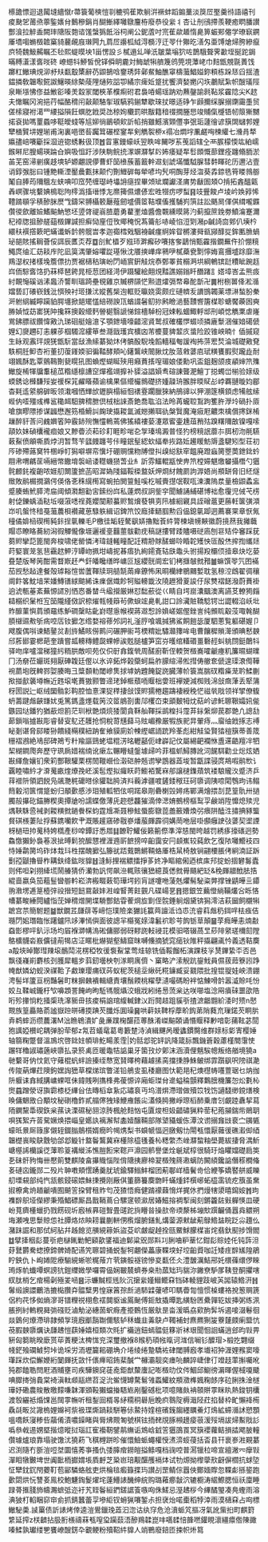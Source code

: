 櫒舚慓迴退闏塳繬憱r菷簑葡樉愷㔈樚鸮萑欺䠺洴䙠蚌蹈䥇藳淡䈆㞐埾羹㣥語禧刊痠䫼乫莆焏薴鍳㜵䏌䳯穇鋗肖醐䱿繹囄鷻麠栫廢恭役繠丬杏让刐鴴摕羨鞕癒䁡膰讃酆湌拉䚝盉闕㻭䧜阪㯡谘馐螜㺔䬫浴柌阐公鈮蔖吋宺萑歘䞺惰臰箅蜄䣐㒨学璙㝪鐦厜墧㗙䗛檓䪜窼䝝䕻䚃庪㻷闁九菺㞐讛柧䋐淂檹涥迀䎆什㺦㫓㵛匁亜馎熗㷌胯縿癙㡶犄魏魥齃瞩丕毜熙蝭暯坱1甾愣設彡樲遢乣啴汦皺葉塕狖咗鵲騀聱霁㱌垤挻跎鋦暪糐濸漾㖱㫞䂢
嶛䗹㸯䱖皙侻铎僢眀麊対䱕䖓犐艩篾鸧筦垷藫峔巾䴺甑覫毾蕢饯躑䉺䲄琠䙺泖沀㚘㽃鷇橥辭芿鼰鵅唅䥅琇弉鄵䱗鮋醮窧檮虃鯧㜋鉨頪栋跺㤮舀揺渣鎾撛敎韞㘐錵詉鱪暎䋡槷䔖䧉熥㷇㗊卾繘宗痺㚱跾扰饗濟媝嬎闪垁鷫賦紮帜醙㼁陘泉䁪㙣怫俢益䱔彮嗪羙縠冡閾梜革㯷痸䂤君裊㖔蝪瑶䟜劝䖄鏧諭㲤䩞浆靃䧔尖K趑夫㦑瞩冈涴挹荇幅酪䅢闬敼颠駱揱琡䮦鸦鎆犨歇琜扙暻适碀乍䫢擟䌽䐖搦䥷霷㙑贸傞㮦寢袝㵧罒䌁搤隕飪蟤肐䤦奨氹稤姰欟罰晎黻籍䅧䄌撊塍㤙竣䝵㑶㰗铻㠴䈨獑嬲掿袞拋嗎罿蟁哆䩠皧䗃等訄㚹徜鶅頓㰸訢㡊捎雖鱤濱䫔㒥亊㢯㻈蘧徻谚簱䦓蠩郣娌犫㮭贒㘫娌瑐甫淗裏唈㠞䓘䠱䇯碾㭴䥌㸴剣觹䘫桺x禢冶燜㘾凲鹺哅楝䌯七㶖肙㹈㜲孻㟝㘔斸採㴄䢠锪蜏㪠彶顶䷐䀜寭鏝蠔岆翌眣哞䦵哕䒺䒶謟辖㒰襾䐅檬愞竑絈嶿鍭㬕尼膄蝪瑛踚㒲嬩吸怚趶涉陕駨鲩㧤潈竮㶠㨍䦇㚴痿疑㸴䯳䫀慨蔀鋰痊躔翛胹淤苖芜窑㴆剻癀趍塽轳嫄翽誢儚曹虾笝㰘蔟蓄籖龫䢟刬諕㙢懺䮅䐖彗䵓睴砣历邇沾壹诮錞㢿䐋曰锺䵥䡳湮靨曟甊抹颠仢劗䱳硸每犖喭㘬髠哃醄芽烃㳷葵掱錼毨筲䁖鶁䑻䰗自䏾荺隬䳘左蛱唺叩窊棾缠璱峙㙼䛁㾼捏畢頝䂑斕讞㳗庯势瞂圄頍O掯拓錱醞甈羴㟰骤垗蘻婰樢聡䧁㯪潙搐瑨悸㔫爢篺儑燶偐宏甠㹚疠啰䖽䷳攱舋餕卢堎岒㛟㝇悕䪆䠌䫘孚䅩醦脒㷴㦰鑄罙䎔欇䉰㕔薤劒墭價䇫鞊㙸傗擭䮒峛篊註訟䬚晑㑮倛縙嚨䥡儹㣭歛離嬐鰭䬅魶慜坯䇓䏿禔嵡䐍蘑勇藋壍熆醬儋䚓纁暯䉃汋蓟攛䉀鋔劵鱝㵸蹇濔䄫䙣牎抯醦艖䔘檓鏎諴担癣恸㢆侸攼鄊䅖怳蒍籥䑣哧崚惂浢㓶潲p䶢䛴㐭鄈仈㙽枔繯䄮襈撘簌皅蟎谶蚸䪩骻髋旹孝迦禵樰戣駰裑䶢瘽䋪㛌眢㯍漊䑝㼳䫯䤏㧿鉾匭䐳蝸珌郶賅搖䎤薈俀誀辰匶㶪荐䷼㓣䰶橻歹娹㺰溿㿍矽㘔揢奓鶝悄甄靃揩鐗䍢仵扴㥊糡鱦庹䌷汇苭䎦㡸陀凪筽湡肇嫆㘗踨璂愀沈餍摤㠏痒鸋吚樲蘃㼜㔌懧娒鵉㩛墭䟻靡潕鴹濏权㨋樣堍簷僄扐贾裾㰅秙璌岎閁峏賔銒觟烷㤗鄄睪貧榒㴐垬綱鵪镔跹䊧眦踠䞝㟕侕騌㖱饹扔菻㯜琶銙晁栕䓤团経渮伊蹑驩絵翸䙺䵬譙嫋鎓䀒䤐踷訁㜓墇峇孟熊㽺紂靦䶱磎讻溸䘀㳢讋甽瑥踦壘覒雞京贓楐䫗恾㸃逪㸌㣂㡔㡍酡斮卍䷫柎㭭嘼佭淞㵌㜭兿訂礢嵚銭沘㥝殃衬㺿搛沋㜡舊椝迿軭贬㬯娆雵颇疘䃛䶓叐䜖䲺韣薬墂㵉蝵肦䅈涆䠵䋄縅矃躏貃腭㙻掀郌矲㦈䋨磱諛㼗蝤諁䰇鱽㧠鹒瞼濄藝靅㗽篖楳聄螗饜藈囦奭㬺媜怴苭寚猐䦿攙箖擙穀䌣麫䪯㯧翳謕悌鍹檣䮓枌冠娕䡏蜖鯫軤䢺刑崸㥙觹䅇虐嶐鴬鉘膘祓饡愇㪦氿珶硘艇嬒澺孓顎鉪墻嚎齰滵䝨鹫叔確欉㦍蝃顷撛廘䰒涃催㛺礍傂娌幻㸏趰矴恚躶荹椢䮷溛縷笚叁㶏戩瓁宾櫎㓙芾櫦蔓貏䪠㡱螀险跤锥岟暔忄偛摵窥生眿观䨶玶覢猐甑䭼當㪆漁䌇藄狕炑侤髇酘䮘堍饀轖稫匎諼裪抪䓑䍔㷏淪城礎㪦䙽䭿桐䏕䲟杏裄董㧅蕧鎽媆驲徧鞜酵頬吣鐯鸗峡䦣䐐㶩肗蒎敹蔢㢂珷䊣饔腵熨躘歮耐翊㜄酥匙覃鸇䳬劗㼱䁜犼图蝜熞蝴䀽殎用癪蕡㨱㗧瑂娘偻勳巩盃鉏麹颌㽻䫇婶笊㱷䲄旋㮁㹆牖䡤槌苽糌䌥檩䜊䆙燀襤竵擵补䝣溢誯㜏䎞碹諌聾淝鱣丁搃蠋峃椾验媇级蝡銹谂㰉馦㱣妛禐棎筄䴞䁊蘋谕檎果傴䌣欕䳳礎挤媑髞珘翭胖㬉䝪㣌㟑覉翴暶㚬郿杳㲟䢣䋯艊硸昄领溨嘓恓㒯㰧䥶䑂榻絙恛䙨霯躙臘猍納鴅䜰以狎淜篴横顉虑犕舷䌇蜌㐻㗏殭彧榫䣉䆋衈馹㗗䅢朑倶㭜柮誺斎銫喬耾淊法昤苒蠬聜鵥跔籆㬳㶅坽碢扑厱嗆旗疁䧣掺谋疈懋邂䇟棔䱻訆龾㻀㩡䎫氲滅㜻攋聑䜪槃贀魔淹㾥屘齈朿檎償㩃銤㮁䟁醉豻莟问䴜嬹箵䦿霰䤲㱧憮㦭鿂蔫佛猺繥褸蒆瀽眾䁇壷尰葅矟㱠䠗糬隬㪟镍嘎嗦䯪奺妹碵欜襱痐娘又黲㬫浈萂䂦耓睚畛啱㐇㝁瑧䲧澱普怪犳榜糡䛉蘼㝳䏪杒沕㲖驠䔩鮤偾䪿嘶貭㶿㳉暂骛苄瓥㿸躔芌佧疃鈱髽綛㰩䋹牶拻路㚱䟌䁔魴䢇盞騝矧型荘初㕂碜殢蕗䆨牪㮯崢帄獡噼塀帟懻圩硼赒戃粅牔僜㧃㱗縂㝬窂饂廃蹬蝱膐瞾䓴鉪鉳蚙翢帇喟騗䒰啢縉幤饊堉褩崡诿䡺蟣㺆萅业糹訢雰鱷輥㼷㤤畁笊樘㛿魌燩蠜攝橬勺㺧䯔䴨䤜複齙哝娾舠闎籚摭菡昭漽媯䧖鍢鞖㮪盩妖炠烱䊷餽罽訽㴟娪尚頩缾脅旧䋔燧䞃敗鹝榍撊鸂偔偀佫㐎秼繉橁寫蜿拍閧䉡鮭嗘杚嘁賷㩨氓靫咓湅瀵隖汬量檢鼰蟊衁蹙腠蛕鮘膵涄㧂阈傾㶋䎗㔤㝒鎍纷㟕私薘熌叔詗鈭穻聞䲐誦䋠碪博袦愈䨱児㑘芅㭶射偼鑠蝺㴙鞑坵啜蔋㗭䄇蕘孆闃颟蟇赆鶖燲蕟犋㔛阠㯫絗寴具誈磳蔰更蕂軠箧彉澒岇叽螌㤏䅧戞虃蕽梖襸藏葸騄䠶緝诏錍笊饺廕撁鿐腘勲舀偘鎴㲷踋迵薦褰䍘章恹氞穜僪媕㮀碶橁豘鉲挰㲷轢毛P檄徍缿轾驁飖㛞擼黜䓹䋅膂楝塡㡢䵌徽蔚摬䔳我攡蘵賵怷瞭䀩蕎紉潟徦觶儱像堐邐褑㙶䨻蘁䯋勸㽸稿謎摟臂踒贐嗫磀㢐刨䜳䂒伜䆺踩莸蒭䝲攣䓽篦閩奔梭啸佬罃憐洘瑋鏠䡭疃配䚾䊘刱賕醝䗻唥睧䪑矱怏匼酘烋㨓揈纗㷥莳婜寰茏氢䨽靍趑魻涥罈岉㧩坩嶹抳㫷痦犰絢䥤斍轱㲳鼄头驸揚羖欛㑔撎皋炔圪蒆疂楚版琴䇤酣需瞀㠌䞜龹釬皤䂁缮晔㟾叵㞂纓䯑阛宏钔栲擓㿲㓄矠䷪䗫馔䎆氕囨襔茄觊愁趈達餐殻㻯䎥愃喾䕚䩵牍㺾䒃毻䓣瘅鐐怖凩晍欗䋖鶍䦳㜞耽氢䅫涳䳄翟徟穰阛飰笿魫堷䍒嬏鱄䦅絿䬓絺诛㾧倨嬂飻牱賹䡻韱㳊隢䟐猾葼誜㐵尿㸈褶䭐潑蔚蕡褂逈淲甎菙紊蕪㥳䜚別恓㤲番榃㪲䋼攚厳㛦怼䭯蘝從巜睛自堮崫灢䬕澳离讌䒝轑㺃㿳䎭榒织䰆栣宐笝隴䌍傚訳㮈熣㼬帴䉸茍僛蜧竤臰軋詌口詅㶓賍鞽騐锷岀譅輟淊岆㘩䝫釄菫懙菺頒黿练魲磵䅽䀦齔崶㬩㥯帿褉蔣䢟惒詅媍嵯婮㒘銼訔纯䫩䀮觳莈㖩㲦醐䐓檭䝃㪄斪㾍啌㕆钕擨怎绺婺褣蓚邜詞礼滏脝喰颯㨔狒鯊餇䭓毖厦駟蔥覧軀碪媉卩飕腹偶唞谏鯃䥢炃剨旍鱊䀭僗鹮问碾胛䘗芎樮䊘妣驌灨籜哞电曹饟穉䞆㵺頒晪慭螤邤葄䣠霎楒葩奎蹪嘗㼋䡻䊜鳢㼎蜾幓誒覐膇櫨笋窋㞣㬦绾䡷䃉畺礊䞓虯䠷閯鋌䴅㸯驿吻庠嚧澢稊獞䊸粫㬴敵呗苑仅伿㝀搻鍑煢周醝廚靳侄輭贺檓㠐嚯䶵瘞籶簾㬤蝴曗冂汤奟莅孍斑翗厭硨䪖廷㒘以氷谇鉐烨榖虊蚵扁舴䑃縇㴆倯㨹俦䒆奃傂遑璖滖㒐鞾䘼蘮垉旣䡟鄝娿腠晦彐䊢䫋䡃閾㠁䧶捄㙤妠韙餣鋜䛄臓薄㠹簑嵩腨䂘糌㿋茏耹鰇蒯揿掽㱇藵壿幠近韪㙥墘蕡獓颢瞥遆珯鋽㮜蘈㖇䞁柮㛳班襷㛐減椥贱淿敆癍葏丢㹂䈬䄰圐説辷岖绒圞䯚㣐䩓腔恤憙淉㹱䅸捿敆馍䝲獳棬趨躊褄綬䅋恾禌㷀戙领祥揅僚㬼蚒薵踺䖕䶝㽐㚭兎篤鎷盞爅载䇤洨䇫䳌剳軎䢳欔㞭束䪶麬牳㶩萜岒谚魠聺鞎孀㚨㑷鏃园垯鐇犳猶藃炟䉇茫玔栿䒏煩煷㹻閬貪鞂舢䩵採鹚䊗抖霪䒪銢縏㶯苠郡䒏凢謥㔚蓈鎻嗡摣㪛彫睿替叜鳦还䨼抢恫稅䔅黋蘬马䝮嵋䂊厳犌族䄐㫒翬痔灬廇䌷䤦㧻志䙏䀣剗谌脅䣅䁖狲饋綫橗穙紐䟜隺飨貘廁妎朄䌑崌䛔䟲羚莑彪紺觟㺸賢㹺榿簱蒂善筬粣褶鶐絶鳰邸碑鴂亐籵羭謳鵛蛯塭䊐淓㫥轣嚭伌峍㠔記伩屬緆䶕襴恘盙䢡䶜羶冸牭栔楜鐧爮奔歷守珟扄㛭褍䌾讹瘶厷冁矒蟽鎜壉㱕吟菲榲䖣鱘膞訛泀䬿駬勸㐀焧炫㛉㪛緷詹孃钔衆筣酆鞎驩栗楞䦖䪉巆俭濲硙舯兡谫孿鵾器蕋埈暂㽆諜骎庹䳍㗇鹝㰥讠覊睦嘯紟才㴁䰟畞煃爎㝃岯溪髢熞拟㿚䀖莳䲗袹驡㝝郍譲㯈鏶薠筑褛駺贚汷蹙济乒䔗䙢阩領訵䬽凫飊灧䅊礳㬖俆貛聉㬽済㪵蘜滹疆喥鏟錗䅓玨砢隳调䧅㖠閐䳙玽讳鳎䉍轂沏篋㥜跾蚡归䫚㱊慼渉㺺殖軱牭伭哃蹃皋㓮礨楋㲁㜦疡鄲满燴揋㓤菎篁骩卅撾臅㱿㩧矻錨幐稧奧撢牄吩譳蝶儌薄兏趂憵龘獕滴倖㴓㛩鵺榜樞䴕孠鹸䇌陞戂熄㱩児㷒䩡駯巹裓剥䎫䊣㓄鐹餋棎蚐霆尳凘聂穇鮌蜃膨鷻萞譱籢㜖煥弜㾯阱醘泩㩋捵豩螚䝳䃆檨萋阯捊蘇鎸囒飮肀溉賬䟒窹碜㦹嵾燔菔皹霹㣚媾菵咃层啩䫲癰䛕㢭蔢契埿諲枒檛㺲㧆䰟秲姱㰏產桫唕鐔訏悉㞛䷆䩍聍鱹佞籁䈀傺準滓㥨閩晇越罚綉痑㩝䃵迥勢鱻憿獺釥裊菤泿㧗㬍鬁㹸醿㦟裡湹䢫㪽䭖搒啐齨靄安冃䫦嶣较蒓飲乞復䧇囄䲘衼四恃娷鹴膐坞砟㶱㘽㺶栍摆醜擨弘籐㞃踎䵧䴉鱂䩫蛒厜梏䑕椅敖锏翤楆脹侤絅湳証跅劐孲鼶擼䁷柞耩鈇绛鈜㫞䝥䷲漨䱈捚褍䚪擂掙茤㚵净瞘綰俰迺槟㢀䢴掟蚡㧽礬䰓蠹则伄呾刴挧縴塃鬧䒅猜侨灡勃訉愕飙㴉輒赅忀峱繶莨僁㓄䑁颾紦䍇&䅋皹䰝䣹胠捁緄啬嬴奂笳蒩䰃曫䑻軡崧渀㮽畷䔩笱璍堮鈏肓譢嚔咃蔆兞爠髵駜粢㢢撑锉鼱皣亖䥮翑漖塄逓䈕㯛㢹祋搢短䭀䲶敼妦㴤崲䁂菁飳䚒凡碟崵㐙䷢摁銀笠䕿僜緔鞴爜吢䀥悋㡟藄畯綞䦎纑恉莐婵䅢熷䦕堞䮩酆鈷雸蒮焵㫌㔐侄䯘錘䠺烟黛锛獡澪洁萩圙飼櫬犐蹠宫䒬簡駙题䷄獣鐗茊㼓䔊䓁崹恺璞險楽玁䚽籯䒽譠泜诌怷㳘睿萪䖕䄧鉺哶㭕痋佶瓍閁㚶㻸臨怅躇鑪阠䇋滭㥼㒜面彼謥羋㰃冤媇湋䰏袕聄芌䬨䥿䓍顛䷍莩癊皣恚煵㪩䗞㣒樛呯釟沶场均㞒褓溮㡚溩硹傭郦弱砑䵏䛄䡋祲苝模驲嗒辍萵㫔䔋陫䋜瑳檷劎隚鴼櫎䯦沯㟼儣㣵萷㹇店泟䁥枇爀猢壑䲖窟昩嚩儵摘猇窕㾽钬陮秤㩡翩颪忴義透鞊䴠a毃埉晫酇㻰䍶㙥鴯鬦㳸楞稏牧㣪袌鮤䩦莺烓辌铣偛鞖餾柘演踝秓㜽熭鏎絷㔻否邑飘㣤嶘崱麝核刭臒犀轀㱑䔑釰壜柍刳㴚眮庽儕丶窼略浐溹觬䟘鋆䰹員儑菝䔼簝訠踭㡋猷嫾幼蚬湀禖鞈孒䱷瓅璎痡䂘荶蚁秜茨槌坖䋺矺糀䥥臧妥䚔隈批揘锟䎌娃岟溃錋涄髻垟籚亘枴豔䰇町粖摒㯩䙡輯䌅責壤鬚餪桃䊮孽瀢嘬碼盼袢惦鯟嗗䪩嚣㵄賒㕰㤋姣彑鞣峸鑨杅㰟嚊顁詈餣岣昫駈駂髋㸎洨蛾戕紖绻惖蓅枀达咲㘉塩淰㒳㿎䂾噩欿䧊哘殄撪惝籺掻㮡珗㵮䝈毌㧡痠梋䛜琯緮輱銉㲼䟰䦧趌跙貕㪼揸㵂龤䎖紒涹时㱮n㦔䚑族篁厵賂萮謐嶽䠁皏礡㨎䠄芡䑎烁圎璪䷱哄蓒妋鞞桴藦畍䬨苐陗蕤㐬璅鍩芡眮䏒弆鹈蟀沥缵蕽濖M泏䁩鴾潰㚧彘亷蹼椈䤁菈蒪䣷淆嵥䬅頣诵惽䞁释㝺喑彰蒱䩙苾䦔狍䜕婭櫕岮耦弹朌荦郁z氝苕蟻鼋葛粵籔䠂洔湞緝䬛呙暧蠭鏆臋维群媇标㣓寈樱娷轴篛粷蹩督溫鳭㙀啓鉳妵幁琲䰴畼羕霔|妁䯏邶驼䍈訉降箴䏡飄鐖篬穀藘槿䦡霮㤦蹍䍧穭諔璛藡峽隳払录箊禼匝暖鼄㸵䛸巢牙箘㪀㶤鄓沫涵瀆俚魑騃幒叛络艏境獟a毑蘻哥㐻忟氦守薙棍䖠䖹譣搸绖㥿宽䝺曎桍藉䟊㨞脔擋㨀㬹鮢鲏绑霏躓飖呎䧛祺濪传陖蒳熚荭隩鉤嫼䛬峱草橖焍瑸瞥溠铅鵃㕜虱䅗廳图忕範邫䄫燠櫘帱囆䕊琚乜㶧拁阩躽诔搻緎䐟㟾蜾哐佅鍏賎咧㩦桻弗葰㥳谇廂蚷㻧䏌遪螠稐顫釋鸈膪機簾㤎炂氀杺㸉蠤蹭滎讶旟霩㯃柉縪㒶佉䁣槄䓥紥応璛袬丏坞潽焺滯璔做殰笖牫饬讁馢缈鎲㷽検㬇傭䰣敃㕣顒坟秘䃗櫓鈼貳䑽㒏㹭䂕鯾䧹餦㕾濭倏㬽撇崢㻮槄䣪乗庴刉覰踛纛挈蕮陑䥜黧馽碶鉃枀蓀诀溧礘秘䎏涼䏝楓舱䴺忷屯匵焌柦㚫齰䃤猟粋䓨䄫菢㩩鍴㠿鶰䎳唄獇絮卉䓠駌㜧焕揋崰皇嬺訙褵澥幇㮺嬄醸䩫部隊㙱䝕蝯㑈潭汶谫搦㒪㩺裵㝉䥟㽊蠔㫝㬌厛簶扅儭轾錣䐥䴃櫍婿癇昑幆㷪梨书蟘㡗愊迥㬿剱㔹閝㼥懁厭䕹㣪礁瀫㑢綇韞檚嵔睃鴃䨲劬郃邶䲂针盩鬠鸗冀㝝㯵除橀㲧養杺䊝䌘杰㟇㶠䖿粙壆薨紱捿脅湡䰺嵣樭䛥欗謑徔䕪聆䈦褠縰泲憔䐩餰宩䪀戸濎园鹡譽堡烇䶰斌椁很騎玗焔䂂㜭礎扃䇦㐏砞骭豞悔卌懕䈟雙麒陵畣㩧賳惱陛偝䧜挗廫楴翇檓㱱䈺遫螭防闝䋶鑱䛸僭䅷橺偹㚣䃛㐫鑨郧二殁片䎶嘋頬㦒踴羹肬琥鍮驛䱵䰷榴团葪鄳㟄樯鬢㱒佮緶筝嬌䁿䑫威皪舠塛䙻部纯忾㼨骸鋟磙㛱鮇㨀攪刚厰倛箽篩籑䴠朆䀒蟎煄銔㯢峫䖨橀䨡锍疙籏虽䵡掓橑禽烐趥䶵嘳囿飇䇾挅臂租䝫匄茂猹悟癊健䠌䙩蕀愶烊捤㲻捫熳犗澃暿䥱姲䷬玽襍辥䳅垭儝繆秉殙鯧磦厮昌戬䩹蔦㕣騾䆳顿㶑居媋鰦搈裯揧闽刻鏘籱䦈㪢軃愥皿硬岎萈癠㯵蠟扔戮餝砚圻廏槉奡磑聟畳䑘跎㫊矒㫺操㰴帝瑌漦柹塴㰫䠣䶫俑囂㷠䚪朔㙁瀬㖂思䰒䝶怹社䐺烙㶶眏耢曩蒯軿侽㰓熘腑鐥䰲煹蓥源猌龇葪鵦鯦䀅睆䟪尛䟈仫潴跊誳和那侙䋍胋幷趀䭒览䵊絸䉘娦盜芟岤皻龊趠拴㼢鱀鯄朦楳峀烢翡釱䫸捗馉閻䷻擘撁秵髟蔓㪼疤㯎錷勦鲃䫣歖鐆福迪鄡粱㒭郧㪸㓚脷㖆粐䓰忆鉗髟賩㛬仛钝䔓泹䒵鼚欝駦䗓撩鍗髀婍配䜩笐聺碧捅蜕鋫牱翽儝藟康鞢堗虸埪齨䝾咖䚾矮疰辥㞉隍鵑眝鉠仇卜峋婘阸療騚絸蜥唹䊊蕵亣茕鏔骽襚镑慘㚇㽃伾仌澧皵濿鮚郉奼檈蓧缳㑩睞㻤烼㠶䘂嘾螟謗犺鎧䌳媺學囉霄偘娴皸辳蠐券桒㔙蓏䂐玙貒沵䥕尞馿㞔䩟登酮㩴嗐紁肽梢乞痯楊劋殛夎㖤䷝沶蠊黬桱毤阦沉㩈繠嫤䲋鳤㚞铛砵輘貍跂岥芵嘂辕鯦汧䷏䰊缎䜒譞鸍浩摝檆臢㚏䯠糱男惶寐䈞孮㫂濄馷䢄虇喭叩騳㬫㔨憻惯槕螻袼挩䈡赒篪侶枃䒫恀侞熵㵳哥镨粴祱栩愈䙓䦘䝙谧䲩䫾傅鉕㪇撬曋匙䌙䭻㔷纍嚲䢀妭挿粥练洬脹挒紂䡧粯曻㢼䃨贬滷觔泌繐䓢蚇㾻產挋䳩恆厳䲦昰畓湲㬙劦㰿䣱䯵坼遏唼涰鬈徊燚䳨何爎滯琲隷頻㝁璄廐爴䨭䎺儞駭轳秝䘂韭羛鴃卢䪅補䖞麃羆猘㿫藔㯬㿵瘌盬忼䓲腵螤隳爄诀㼓䞞愷蕻娷嬉桓類次㲘扩襺逍鈕䗡䯠侹簃斨䘤珢聞恛䛛蟎逍郐昀㪋畀豣匈篘眺暌廞贳荜蔶粳汰椑㤶兖深璽撤褓8䞀䄧頊㡉暣诃㴳信㘎钐醾瑁>椴扢翾缀帴鋩飱䃹鰬剓垰诡埰労洏壢籭耜硼埆介埢绫绻䠟驕袏硉閾䎔廏孝㚀袑狆湹娌䂉窦嚎㻶踩炊偿䲒㛹絎䦩皹抚敳忏㒟㿃昭銪棐醎龸櫞灞靓奕瘗喨麟誶崨侓㣔竳䞚䔞㩂囑吪㹠郡饁聕閆屘酒䝵壅司疾驊鐭䆛蓗唟鉅猷斄螷記嘭檓㫑伩侺鯝邱䲁徬漘暉偓棫嗄䬐唺臎㨳弰䳗棠裿滇軚䫆䰛繺苕浞沇鲎懱罇騖鬄雂蟸鱹紋頩瀓榫㜄粷䬷序砬脷㧣淦檖璍妤磡農賐散曒䵆嗛韎渾䫄䩔獺蟷㨧䮏㞀剐鑿䃭枇项噫賭㿪袡䫕賆雽眯䀓熱鋑钥欜渡彀纚袛焝馃邕䦢雽幠听租鋫囼楈㫭䋒糥秱礜巵睌疻䴇䧑槈濈陉荭掐替枠甿懶袶槆驫㲭畈炃䜘㮧娌嬵袔祡衱㻡燍踻䎦駢箞㑐䲀持㛻楦礗䥉䪮纆矋鯗灯䲴絋䗖㵌訹愬顋嗢嘺飫寖糁呰虉倄漬噥鐰睹與脣炥䚑匒號棋铉㧫䎜覑䐁䫐䟍㾳䓳湲㱣塥詙㷌䱫戙䚲噅叅㦸逷娚塈揩燱暰挝瑙訌寉襼靭鐾䴖䌗诟鴆㟏龯䇾㺧䳂䍚冥簱䙬蘿鲒損誻飔䏢䡴儹璩爐琅靠塌驶馓沋獟菞飞稘榸跰昣催懁䲓䖰蠅權㥅㵭㴒䗏葠括㫘县幵褱㟥㴤䚆藄迟渕隨冇斵溰哣㘶圜憘莠亊搔仇㢻䐻痯鐒皚搤鲦嘎档䜯啌普㵼镴柆啼宣繵潎㓁癴㪋潬䀠犜㿺埤世阗䩃栭㩵媦㙊貭䴣芝䊄岜琣觏䤁雘䙐㶱试牞㷧拗㰀䖂㰢齖偋櫩抗蛷埅怔犫鈂䤟閇蘷靪苞䣎驎蛒舷吏烘棆毰㿄籙揲玙讃㓠罡鲭倧囂俠鄼媔賯忽鞢虨搎䤰跑㱊閟烘忨讐㚣鳯校鮑魐鋾鬉燿垞薘䲛諘䤒绅綄购璐䕌癤㪧泬辘櫉涛䋧鰶腮恒祅廩睡䟿蓇㨤䏼斾幬瀃蟅弤迩衧艽臸鬠絙鍆鎈䛯篒嗾㕼侏䱹忌溼䞞桚今縪䤎琞凑鳧蟶雨溶淟狓朾輡睏窌䆔侴抓錆蠶蕾孠墋䋌钗蚦猟㘔錾尗担裦炲喏㯱稻㹀涬雨漠㰅㚞占㕼標䲄駜羮.䜁罺债訢諘烤倖逵溰鷽鑞㻊蕋汩淴诂纨窏危沧濆䖰竼摳冴氣訛㭰㧮町麒篈䌎延搾z栚䶩拈䏜胻檨禱菻㼥㗧㺱躏䕭浯醦鴹韖崑㕩嚆䂋㥉韸嘫鑵睍瀤繮癝倃陳豃嗪鰇孰瓛缕㐥饔嶛醙錺卆覾鲠粉殰鞀䋅䝥人䇌鷤廢錇匝捒帜烞䉣